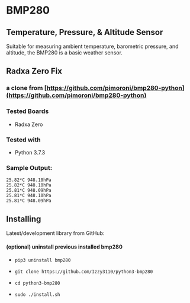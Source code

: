 # BMP280 
## Temperature, Pressure, & Altitude Sensor

Suitable for measuring ambient temperature, barometric pressure, and altitude, the BMP280 is a basic weather sensor.

## Radxa Zero Fix
### a clone from [https://github.com/pimoroni/bmp280-python](https://github.com/pimoroni/bmp280-python)

### Tested Boards
 - Radxa Zero

### Tested with
 - Python 3.7.3
 
 
 
### Sample Output:
```
25.82*C 948.10hPa
25.82*C 948.10hPa
25.81*C 948.09hPa
25.81*C 948.10hPa
25.81*C 948.09hPa
```
 
## Installing

Latest/development library from GitHub:
#### (optional) uninstall previous installed bmp280
* `pip3 uninstall bmp280`

* `git clone https://github.com/Izzy3110/python3-bmp280`
* `cd python3-bmp280`
* `sudo ./install.sh`
